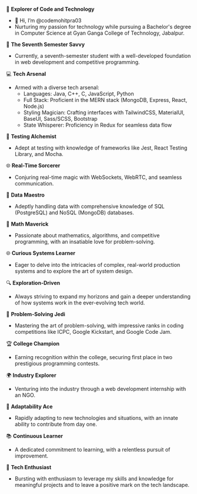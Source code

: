 🚀 **Explorer of Code and Technology**
- 👋 Hi, I’m @codemohitpra03
- Nurturing my passion for technology while pursuing a Bachelor's degree in Computer Science at Gyan Ganga College of Technology, Jabalpur.

🧠 **The Seventh Semester Savvy**
- Currently, a seventh-semester student with a well-developed foundation in web development and competitive programming.

💻 **Tech Arsenal**
- Armed with a diverse tech arsenal:
  - Languages: Java, C++, C, JavaScript, Python
  - Full Stack: Proficient in the MERN stack (MongoDB, Express, React, Node.js)
  - Styling Magician: Crafting interfaces with TailwindCSS, MaterialUI, BaseUI, Sass/SCSS, Bootstrap
  - State Whisperer: Proficiency in Redux for seamless data flow

🧪 **Testing Alchemist**
- Adept at testing with knowledge of frameworks like Jest, React Testing Library, and Mocha.

🌐 **Real-Time Sorcerer**
- Conjuring real-time magic with WebSockets, WebRTC, and seamless communication.

💾 **Data Maestro**
- Adeptly handling data with comprehensive knowledge of SQL (PostgreSQL) and NoSQL (MongoDB) databases.

🧮 **Math Maverick**
- Passionate about mathematics, algorithms, and competitive programming, with an insatiable love for problem-solving.
  
🌐 **Curious Systems Learner**
- Eager to delve into the intricacies of complex, real-world production systems and to explore the art of system design.

🔍 **Exploration-Driven**
- Always striving to expand my horizons and gain a deeper understanding of how systems work in the ever-evolving tech world.

🤖 **Problem-Solving Jedi**
- Mastering the art of problem-solving, with impressive ranks in coding competitions like ICPC, Google Kickstart, and Google Code Jam.

🏆 **College Champion**
- Earning recognition within the college, securing first place in two prestigious programming contests.

🌍 **Industry Explorer**
- Venturing into the industry through a web development internship with an NGO.

🚀 **Adaptability Ace**
- Rapidly adapting to new technologies and situations, with an innate ability to contribute from day one.

📚 **Continuous Learner**
- A dedicated commitment to learning, with a relentless pursuit of improvement.

🌟 **Tech Enthusiast**
- Bursting with enthusiasm to leverage my skills and knowledge for meaningful projects and to leave a positive mark on the tech landscape.




<!---
codemohitpra03/codemohitpra03 is a ✨ special ✨ repository because its `README.md` (this file) appears on your GitHub profile.
You can click the Preview link to take a look at your changes.

- 👋 Hi, I’m @codemohitpra03
- 👀 I’m interested in FrontEnd Development and Java Development
- 🌱 I’m currently learning JavaScript and Core java
- 💞️ I’m looking to collaborate on ...
- 📫 How to reach me--- Email- codemohitprakanojia2103@gmail.com
--->
